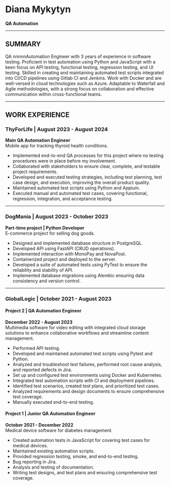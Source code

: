 # Diana Mykytyn  
**QA Automation**

---

## SUMMARY  
QA nnnnnAutomation Engineer with 3 years of experience in software testing. Proficient in test automation using Python and JavaScript with a keen focus on API testing, functional testing, regression testing, and UI testing. Skilled in creating and maintaining automated test scripts integrated into CI/CD pipelines using Gitlab CI and Jenkins. Work with Docker and are well-versed in cloud technologies such as Azure. Adaptable to Waterfall and Agile methodologies, with a strong focus on collaboration and effective communication within cross-functional teams.

---

## WORK EXPERIENCE

### ThyForLife | August 2023 - August 2024  
**Main QA Automation Engineer**  
Mobile app for tracking thyroid health conditions.  
- Implemented end-to-end QA processes for this project where no testing procedures were in place before my involvement.  
- Collaborated with stakeholders to ensure clear, complete, and testable project requirements.  
- Developed and executed testing strategies, including test planning, test case design, and execution, improving the overall product quality.  
- Maintained automated test scripts using Python and Appium.  
- Executed manual and automated test cases, covering functional, regression, integration, and acceptance testing.

---

### DogMania | August 2023 - October 2023  
**Part-time project | Python Developer**  
E-commerce project for selling dog goods.  
- Designed and implemented database structure in PostgreSQL.  
- Developed API using FastAPI (CRUD operations).  
- Implemented interaction with MonoPay and NovaPost.  
- Containerized project and deployed to the server.  
- Developed a suite of automated tests using PyTest to ensure the reliability and stability of API.  
- Implemented database migrations using Alembic ensuring data consistency and version control.

---

### GlobalLogic | October 2021 - August 2023  

#### Project 2 | QA Automation Engineer  
**December 2022 - August 2023**  
Multimedia software for video editing with integrated cloud storage solutions to enhance collaborative workflows and streamline content management.  
- Performed API testing.  
- Developed and maintained automated test scripts using Pytest and Python.  
- Analyzed and troubleshoot test failures, performed root cause analysis, and reported defects in Jira.  
- Set up and configured test environments using Docker and Kubernetes.  
- Integrated test automation scripts with CI and deployment pipelines.  
- Identified test scenarios, created test plans, and prioritized test cases.  
- Analyzed requirements and design documents to ensure comprehensive test coverage.  
- Manually executed end-to-end testing.

#### Project 1 | Junior QA Automation Engineer  
**October 2021 - December 2022**  
Medical device software for diabetes management.  
- Created automation tests in JavaScript for covering test cases for medical devices.  
- Maintained existing automation scripts.  
- Provided regression testing, smoke, and end-to-end testing.  
- Bug reporting in Jira.  
- Analysis and testing of documentation.  
- Writing test designs, and test plans and ensuring comprehensive test coverage.
